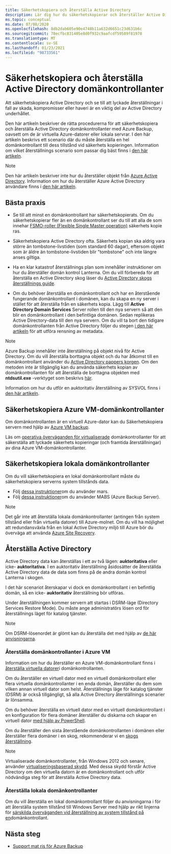 ```yaml
---
title: Säkerhetskopiera och återställa Active Directory
description: Lär dig hur du säkerhetskopierar och återställer Active Directory-domänkontrollanter.
ms.topic: conceptual
ms.date: 07/08/2020
ms.openlocfilehash: 8db2dab605e90e4748b11a632d6651c23d631b6c
ms.sourcegitcommit: 78ecfbc831405e8d0f932c9aafcdf59589f81978
ms.translationtype: MT
ms.contentlocale: sv-SE
ms.lasthandoff: 01/23/2021
ms.locfileid: "98733561"
---
```

# <a name="back-up-and-restore-active-directory-domain-controllers"></a>Säkerhetskopiera och återställa Active Directory domänkontrollanter

Att säkerhetskopiera Active Directory och se till att lyckade återställningar i fall av skada, kompromisser eller haveri är en viktig del av Active Directory underhållet.

Den här artikeln beskriver de rätta procedurerna för att säkerhetskopiera och återställa Active Directory domänkontrollanter med Azure Backup, oavsett om de är virtuella Azure-datorer eller lokala servrar. I den här artikeln beskrivs ett scenario där du måste återställa en hel domänkontrollant till dess tillstånd vid säkerhets kopieringen. Information om vilket återställnings scenario som passar dig bäst finns i [den här artikeln](/windows-server/identity/ad-ds/manage/ad-forest-recovery-determine-how-to-recover).  

>[!NOTE]
> Den här artikeln beskriver inte hur du återställer objekt från [Azure Active Directory](../active-directory/fundamentals/active-directory-whatis.md). Information om hur du återställer Azure Active Directory användare finns i [den här artikeln](../active-directory/fundamentals/active-directory-users-restore.md).

## <a name="best-practices"></a>Bästa praxis

- Se till att minst en domänkontrollant har säkerhetskopierats. Om du säkerhetskopierar fler än en domänkontrollant ser du till att alla de som innehar [FSMO-roller (Flexible Single Master operation)](/windows-server/identity/ad-ds/plan/planning-operations-master-role-placement) säkerhets kopie ras.

- Säkerhetskopiera Active Directory ofta. Säkerhets kopian ska aldrig vara större än tombstone-livstiden (som standard 60 dagar), eftersom objekt som är äldre än tombstone-livstiden blir "tombstone" och inte längre anses giltiga.

- Ha en klar katastrof återställnings plan som innehåller instruktioner om hur du återställer domän kontrol Lanterna. Om du vill förbereda för att återställa en Active Directory skog läser du [Active Directory skogs återställnings guide](/windows-server/identity/ad-ds/manage/ad-forest-recovery-guide).

- Om du behöver återställa en domänkontrollant och har en återstående fungerande domänkontrollant i domänen, kan du skapa en ny server i stället för att återställa från en säkerhets kopia. Lägg till **Active Directory Domain Services** Server rollen till den nya servern så att den blir en domänkontrollant i den befintliga domänen. Sedan replikeras Active Directory-data till den nya servern. Om du vill ta bort den tidigare domänkontrollanten från Active Directory följer du stegen [i den här artikeln](/windows-server/identity/ad-ds/deploy/ad-ds-metadata-cleanup) för att utföra rensning av metadata.

>[!NOTE]
>Azure Backup innehåller inte återställning på objekt nivå för Active Directory. Om du vill återställa borttagna objekt och du har åtkomst till en domänkontrollant använder du [Active Directory pappers korgen](/windows-server/identity/ad-ds/get-started/adac/introduction-to-active-directory-administrative-center-enhancements--level-100-#ad_recycle_bin_mgmt). Om den metoden inte är tillgänglig kan du använda säkerhets kopian av domänkontrollanten för att återställa de borttagna objekten med **ntdsutil.exe** -verktyget som beskrivs [här](https://support.microsoft.com/help/840001/how-to-restore-deleted-user-accounts-and-their-group-memberships-in-ac).
>
>Information om hur du utför en auktoritativ återställning av SYSVOL finns i [den här artikeln](/windows-server/identity/ad-ds/manage/ad-forest-recovery-authoritative-recovery-sysvol).

## <a name="backing-up-azure-vm-domain-controllers"></a>Säkerhetskopiera Azure VM-domänkontrollanter

Om domänkontrollanten är en virtuell Azure-dator kan du Säkerhetskopiera servern med hjälp av [Azure VM backup](backup-azure-vms-introduction.md).

Läs om [operativa överväganden för virtualiserade](/windows-server/identity/ad-ds/get-started/virtual-dc/virtualized-domain-controllers-hyper-v#operational-considerations-for-virtualized-domain-controllers) domänkontrollanter för att säkerställa att lyckade säkerhets kopieringar (och framtida återställningar) av dina Azure VM-domänkontrollanter.

## <a name="backing-up-on-premises-domain-controllers"></a>Säkerhetskopiera lokala domänkontrollanter

Om du vill säkerhetskopiera en lokal domänkontrollant måste du säkerhetskopiera serverns system tillstånds data.

- Följ [dessa instruktioner](backup-azure-system-state.md)om du använder mars.
- Följ [dessa instruktioner](backup-mabs-system-state-and-bmr.md)om du använder MABS (Azure Backup Server).

>[!NOTE]
> Det går inte att återställa lokala domänkontrollanter (antingen från system tillstånd eller från virtuella datorer) till Azure-molnet. Om du vill ha möjlighet att redundansväxla från en lokal Active Directory miljö till Azure bör du överväga att använda [Azure Site Recovery](../site-recovery/site-recovery-active-directory.md).

## <a name="restoring-active-directory"></a>Återställa Active Directory

Active Directory data kan återställas i ett av två lägen: **auktoritativa** eller icke- **auktoritativa**. I en auktoritativ återställning åsidosätter de återställda Active Directory data de data som finns på de andra domän kontrol Lanterna i skogen.

I det här scenariot återskapar vi dock en domänkontrollant i en befintlig domän, så en icke- **auktoritativ** återställning bör utföras.

Under återställningen kommer servern att startas i DSRM-läge (Directory Services Restore Mode). Du måste ange administratörs lösen ord för återställnings läget för katalog tjänster.

>[!NOTE]
>Om DSRM-lösenordet är glömt kan du återställa det med hjälp av [de här anvisningarna](/previous-versions/windows/it-pro/windows-server-2012-r2-and-2012/cc754363(v=ws.11)).

### <a name="restoring-azure-vm-domain-controllers"></a>Återställa domänkontrollanter i Azure VM

Information om hur du återställer en Azure VM-domänkontrollant finns i [återställa virtuella datorer](backup-azure-arm-restore-vms.md#restore-domain-controller-vms)i domänkontrollanten.

Om du återställer en virtuell dator med en virtuell domänkontrollant eller flera virtuella domänkontrollanter i en enda domän, återställer du dem som vilken annan virtuell dator som helst. Återställnings läge för katalog tjänster (DSRM) är också tillgängligt, så alla Active Directory återställnings scenarier är lönsamma.

Om du behöver återställa en virtuell dator med en virtuell domänkontrollant i en konfiguration för flera domäner återställer du diskarna och skapar en virtuell dator [med hjälp av PowerShell](backup-azure-vms-automation.md#restore-the-disks).

Om du återställer den sista återstående domänkontrollanten i domänen eller återställer flera domäner i en skog, rekommenderar vi en [skogs återställning](/windows-server/identity/ad-ds/manage/ad-forest-recovery-single-domain-in-multidomain-recovery).

>[!NOTE]
> Virtualiserade domänkontrollanter, från Windows 2012 och senare, använder [virtualiseringsbaserad skydd](/windows-server/identity/ad-ds/introduction-to-active-directory-domain-services-ad-ds-virtualization-level-100#virtualization-based-safeguards). Med dessa skydd förstår Active Directory om den virtuella datorn är en domänkontrollant och utför nödvändiga steg för att återställa Active Directory data.

### <a name="restoring-on-premises-domain-controllers"></a>Återställa lokala domänkontrollanter

Om du vill återställa en lokal domänkontrollant följer du anvisningarna i för att återställa system tillstånd till Windows Server med hjälp av rikt linjerna för [särskilda överväganden vid återställning av system tillstånd på en](backup-azure-restore-system-state.md#special-considerations-for-system-state-recovery-on-a-domain-controller)domänkontrollant.

## <a name="next-steps"></a>Nästa steg

- [Support mat ris för Azure Backup](backup-support-matrix.md)